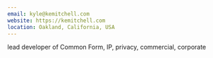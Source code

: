 ```yaml
---
email: kyle@kemitchell.com
website: https://kemitchell.com
location: Oakland, California, USA
---
```


lead developer of Common Form, IP, privacy, commercial, corporate
